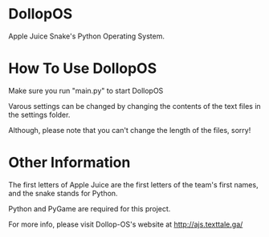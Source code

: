 # DollopOS
Apple Juice Snake's Python Operating System.


# How To Use DollopOS
Make sure you run "main.py" to start DollopOS

Varous settings can be changed by changing the contents of the text files in the settings folder.

Although, please note that you can't change the length of the files, sorry!


# Other Information
The first letters of Apple Juice are the first letters of the team's first names, and the snake stands for Python.

Python and PyGame are required for this project.

For more info, please visit Dollop-OS's website at http://ajs.texttale.ga/


